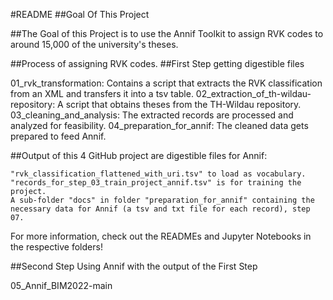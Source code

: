 #README
##Goal Of This Project

##The Goal of this Project is to use the Annif Toolkit to assign RVK codes to around 15,000 of the university's theses.

##Process of assigning RVK codes.
##First Step getting digestible files

01_rvk_transformation: Contains a script that extracts the RVK classification from an XML and transfers it into a tsv table. 02_extraction_of_th-wildau-repository: A script that obtains theses from the TH-Wildau repository. 03_cleaning_and_analysis: The extracted records are processed and analyzed for feasibility. 04_preparation_for_annif: The cleaned data gets prepared to feed Annif.

##Output of this 4 GitHub project are digestible files for Annif:

    "rvk_classification_flattened_with_uri.tsv" to load as vocabulary.
    "records_for_step_03_train_project_annif.tsv" is for training the project.
    A sub-folder "docs" in folder "preparation_for_annif" containing the necessary data for Annif (a tsv and txt file for each record), step 07.

For more information, check out the READMEs and Jupyter Notebooks in the respective folders!

##Second Step Using Annif with the output of the First Step

05_Annif_BIM2022-main
